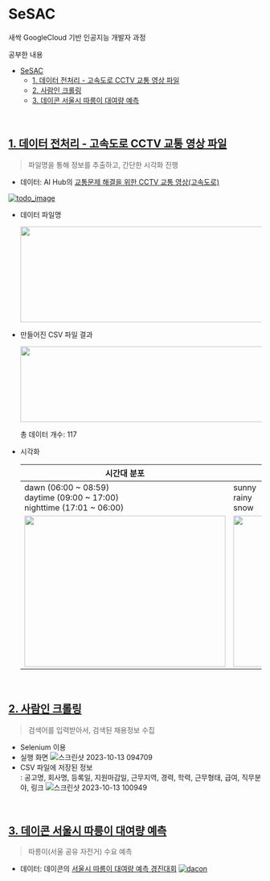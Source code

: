 # SeSAC
새싹 GoogleCloud 기반 인공지능 개발자 과정

공부한 내용
- [SeSAC](#sesac)
  - [1. 데이터 전처리 - 고속도로 CCTV 교통 영상 파일](#1-데이터-전처리---고속도로-cctv-교통-영상-파일)
  - [2. 사람인 크롤링](#2-사람인-크롤링)
  - [3. 데이콘 서울시 따릉이 대여량 예측](#3-데이콘-서울시-따릉이-대여량-예측)

<br>

## [1. 데이터 전처리 - 고속도로 CCTV 교통 영상 파일](https://github.com/timmyeos/SeSAC/tree/main/1.%20Data%20Preprocessing%20-%20highway)

> 파일명을 통해 정보를 추출하고, 간단한 시각화 진행

- 데이터: AI Hub의 [교통문제 해결을 위한 CCTV 교통 영상(고속도로)](https://www.aihub.or.kr/aihubdata/data/view.do?currMenu=&topMenu=&aihubDataSe=data&dataSetSn=164)
  
[![todo_image](https://github.com/timmyeos/SeSAC/assets/97524127/a0107a5a-7a9c-4b38-9323-df17624f271b)](https://www.aihub.or.kr/aihubdata/data/view.do?currMenu=&topMenu=&aihubDataSe=data&dataSetSn=164)



- 데이터 파일명
  
    <img src="https://github.com/timmyeos/SeSAC/assets/97524127/6ddccf54-6a63-4355-ab42-105bd199c351" width="630" height="190" />

- 만들어진 CSV 파일 결과

    <img src="https://github.com/timmyeos/SeSAC/assets/97524127/48502bae-4905-4527-a92f-61f77dfa3041" width="630" height="150" />
    
    총 데이터 개수: 117
  

- 시각화

    |  시간대 분포  | 날씨 분포  |
    |---|---|
    |dawn (06:00 ~ 08:59) <br> daytime (09:00 ~ 17:00) <br> nighttime (17:01 ~ 06:00)   | sunny <br> rainy <br> snow  |
    | <img src="https://github.com/timmyeos/SeSAC/assets/97524127/b4dc48c4-f61b-4c65-bfa1-f56a078cbf48" width="400" height="300" />  | <img src="https://github.com/timmyeos/SeSAC/assets/97524127/2f4396c0-17e3-4cba-af32-dd24e1451af8" width="400" height="300" />  |

<br>

## [2. 사람인 크롤링](https://github.com/timmyeos/SeSAC/tree/main/2.%20saramin_crawling)

> 검색어를 입력받아서, 검색된 채용정보 수집

- Selenium 이용
- 실행 화면
  ![스크린샷 2023-10-13 094709](https://github.com/sessac-gcpAI-1st/saramin-repo-2/assets/97524127/0d3eff54-26de-46fa-8596-fe47b903f41a)
- CSV 파일에 저장된 정보 <br>
  : 공고명, 회사명, 등록일, 지원마감일, 근무지역, 경력, 학력, 근무형태, 급여, 직무분야, 링크
  ![스크린샷 2023-10-13 100949](https://github.com/sessac-gcpAI-1st/saramin-repo-1/assets/97524127/5cfb97f3-4f15-4b95-84e3-94e4626d7c2d)

<br>


## [3. 데이콘 서울시 따릉이 대여량 예측](https://github.com/timmyeos/SeSAC/tree/main/3.%20Seoul_bike_ttareungi)

> 따릉이(서울 공유 자전거) 수요 예측
> 
- 데이터: 데이콘의 [서울시 따릉이 대여량 예측 경진대회](https://dacon.io/competitions/open/235576/overview/description)
[![dacon](https://github.com/timmyeos/SeSAC/assets/97524127/fa151047-3c5a-426a-a2ed-d2650dd46e2e)](https://dacon.io/competitions/open/235576/overview/description)